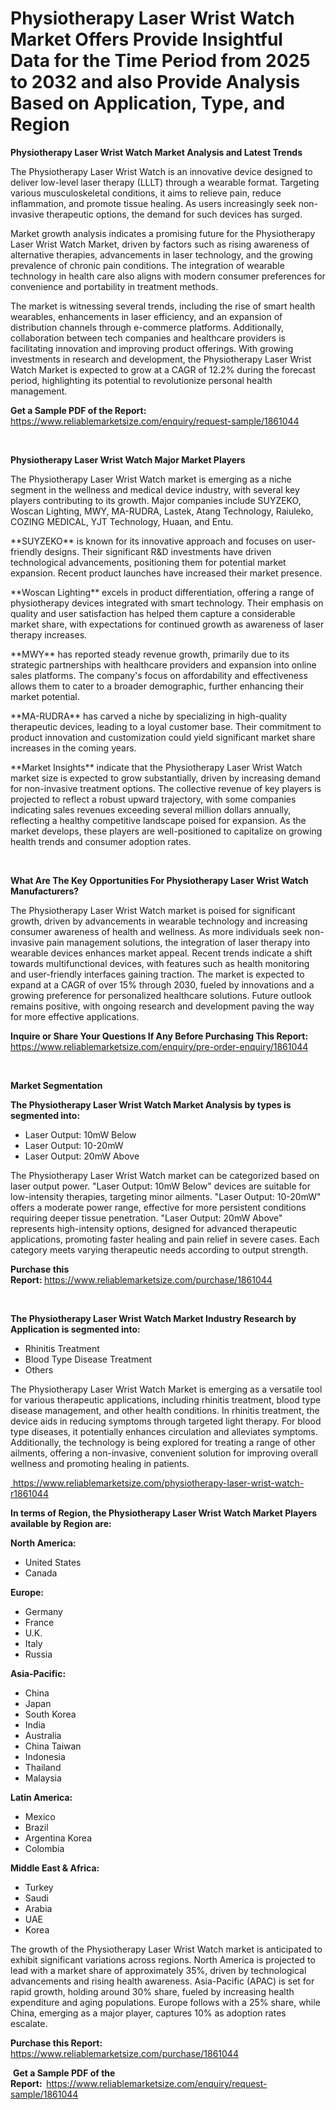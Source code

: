 <p><h1>Physiotherapy Laser Wrist Watch Market Offers Provide Insightful Data for the Time Period from 2025 to 2032 and also Provide Analysis Based on Application, Type, and Region</h1></p><p><strong>Physiotherapy Laser Wrist Watch Market Analysis and Latest Trends</strong></p>
<p><p>The Physiotherapy Laser Wrist Watch is an innovative device designed to deliver low-level laser therapy (LLLT) through a wearable format. Targeting various musculoskeletal conditions, it aims to relieve pain, reduce inflammation, and promote tissue healing. As users increasingly seek non-invasive therapeutic options, the demand for such devices has surged.</p><p>Market growth analysis indicates a promising future for the Physiotherapy Laser Wrist Watch Market, driven by factors such as rising awareness of alternative therapies, advancements in laser technology, and the growing prevalence of chronic pain conditions. The integration of wearable technology in health care also aligns with modern consumer preferences for convenience and portability in treatment methods.</p><p>The market is witnessing several trends, including the rise of smart health wearables, enhancements in laser efficiency, and an expansion of distribution channels through e-commerce platforms. Additionally, collaboration between tech companies and healthcare providers is facilitating innovation and improving product offerings. With growing investments in research and development, the Physiotherapy Laser Wrist Watch Market is expected to grow at a CAGR of 12.2% during the forecast period, highlighting its potential to revolutionize personal health management.</p></p>
<p><strong>Get a Sample PDF of the Report:&nbsp;</strong> <a href="https://www.reliablemarketsize.com/enquiry/request-sample/1861044?utm_campaign=3566&utm_medium=2&utm_source=Github&utm_content=ia&utm_term=14042025&utm_id=physiotherapy-laser-wrist-watch">https://www.reliablemarketsize.com/enquiry/request-sample/1861044</a></p>
<p>&nbsp;</p>
<p><strong>Physiotherapy Laser Wrist Watch Major Market Players</strong></p>
<p><p>The Physiotherapy Laser Wrist Watch market is emerging as a niche segment in the wellness and medical device industry, with several key players contributing to its growth. Major companies include SUYZEKO, Woscan Lighting, MWY, MA-RUDRA, Lastek, Atang Technology, Raiuleko, COZING MEDICAL, YJT Technology, Huaan, and Entu.</p><p>**SUYZEKO** is known for its innovative approach and focuses on user-friendly designs. Their significant R&D investments have driven technological advancements, positioning them for potential market expansion. Recent product launches have increased their market presence.</p><p>**Woscan Lighting** excels in product differentiation, offering a range of physiotherapy devices integrated with smart technology. Their emphasis on quality and user satisfaction has helped them capture a considerable market share, with expectations for continued growth as awareness of laser therapy increases.</p><p>**MWY** has reported steady revenue growth, primarily due to its strategic partnerships with healthcare providers and expansion into online sales platforms. The company's focus on affordability and effectiveness allows them to cater to a broader demographic, further enhancing their market potential.</p><p>**MA-RUDRA** has carved a niche by specializing in high-quality therapeutic devices, leading to a loyal customer base. Their commitment to product innovation and customization could yield significant market share increases in the coming years.</p><p>**Market Insights** indicate that the Physiotherapy Laser Wrist Watch market size is expected to grow substantially, driven by increasing demand for non-invasive treatment options. The collective revenue of key players is projected to reflect a robust upward trajectory, with some companies indicating sales revenues exceeding several million dollars annually, reflecting a healthy competitive landscape poised for expansion. As the market develops, these players are well-positioned to capitalize on growing health trends and consumer adoption rates.</p></p>
<p>&nbsp;</p>
<p><strong>What Are The Key Opportunities For Physiotherapy Laser Wrist Watch Manufacturers?</strong></p>
<p><p>The Physiotherapy Laser Wrist Watch market is poised for significant growth, driven by advancements in wearable technology and increasing consumer awareness of health and wellness. As more individuals seek non-invasive pain management solutions, the integration of laser therapy into wearable devices enhances market appeal. Recent trends indicate a shift towards multifunctional devices, with features such as health monitoring and user-friendly interfaces gaining traction. The market is expected to expand at a CAGR of over 15% through 2030, fueled by innovations and a growing preference for personalized healthcare solutions. Future outlook remains positive, with ongoing research and development paving the way for more effective applications.</p></p>
<p><strong>Inquire or Share Your Questions If Any Before Purchasing This Report:</strong> <a href="https://www.reliablemarketsize.com/enquiry/pre-order-enquiry/1861044?utm_campaign=3566&utm_medium=2&utm_source=Github&utm_content=ia&utm_term=14042025&utm_id=physiotherapy-laser-wrist-watch">https://www.reliablemarketsize.com/enquiry/pre-order-enquiry/1861044</a></p>
<p>&nbsp;</p>
<p><strong>Market Segmentation</strong></p>
<p><strong>The Physiotherapy Laser Wrist Watch Market Analysis by types is segmented into:</strong></p>
<p><ul><li>Laser Output: 10mW Below</li><li>Laser Output: 10-20mW</li><li>Laser Output: 20mW Above</li></ul></p>
<p><p>The Physiotherapy Laser Wrist Watch market can be categorized based on laser output power. "Laser Output: 10mW Below" devices are suitable for low-intensity therapies, targeting minor ailments. "Laser Output: 10-20mW" offers a moderate power range, effective for more persistent conditions requiring deeper tissue penetration. "Laser Output: 20mW Above" represents high-intensity options, designed for advanced therapeutic applications, promoting faster healing and pain relief in severe cases. Each category meets varying therapeutic needs according to output strength.</p></p>
<p><strong>Purchase this Report:&nbsp;</strong><a href="https://www.reliablemarketsize.com/purchase/1861044?utm_campaign=3566&utm_medium=2&utm_source=Github&utm_content=ia&utm_term=14042025&utm_id=physiotherapy-laser-wrist-watch">https://www.reliablemarketsize.com/purchase/1861044</a></p>
<p>&nbsp;</p>
<p><strong>The Physiotherapy Laser Wrist Watch Market Industry Research by Application is segmented into:</strong></p>
<p><ul><li>Rhinitis Treatment</li><li>Blood Type Disease Treatment</li><li>Others</li></ul></p>
<p><p>The Physiotherapy Laser Wrist Watch Market is emerging as a versatile tool for various therapeutic applications, including rhinitis treatment, blood type disease management, and other health conditions. In rhinitis treatment, the device aids in reducing symptoms through targeted light therapy. For blood type diseases, it potentially enhances circulation and alleviates symptoms. Additionally, the technology is being explored for treating a range of other ailments, offering a non-invasive, convenient solution for improving overall wellness and promoting healing in patients.</p></p>
<p><a href="https://www.reliablemarketsize.com/physiotherapy-laser-wrist-watch-r1861044?utm_campaign=3566&utm_medium=2&utm_source=Github&utm_content=ia&utm_term=14042025&utm_id=physiotherapy-laser-wrist-watch">&nbsp;https://www.reliablemarketsize.com/physiotherapy-laser-wrist-watch-r1861044</a></p>
<p><strong>In terms of Region, the Physiotherapy Laser Wrist Watch Market Players available by Region are:</strong></p>
<p>
    <p> <strong> North America: </strong>
        <ul>
            <li>United States</li>
            <li>Canada</li>
        </ul>
        </p> 
    <p> <strong> Europe: </strong>
        <ul>
            <li>Germany</li>
            <li>France</li>
            <li>U.K.</li>
            <li>Italy</li>
            <li>Russia</li>
        </ul>
        </p> 
    <p> <strong> Asia-Pacific: </strong>
        <ul>
            <li>China</li>
            <li>Japan</li>
            <li>South Korea</li>
            <li>India</li>
            <li>Australia</li>
            <li>China Taiwan</li>
            <li>Indonesia</li>
            <li>Thailand</li>
            <li>Malaysia</li>
        </ul>
        </p> 
    <p> <strong> Latin America: </strong>
        <ul>
            <li>Mexico</li>
            <li>Brazil</li>
            <li>Argentina Korea</li>
            <li>Colombia</li>
        </ul>
        </p> 
    <p> <strong> Middle East & Africa: </strong>
        <ul>
            <li>Turkey</li>
            <li>Saudi</li>
            <li>Arabia</li>
            <li>UAE</li>
            <li>Korea</li>
        </ul>
    </p>
    </p>
<p><p>The growth of the Physiotherapy Laser Wrist Watch market is anticipated to exhibit significant variations across regions. North America is projected to lead with a market share of approximately 35%, driven by technological advancements and rising health awareness. Asia-Pacific (APAC) is set for rapid growth, holding around 30% share, fueled by increasing health expenditure and aging populations. Europe follows with a 25% share, while China, emerging as a major player, captures 10% as adoption rates escalate.</p></p>
<p><strong>Purchase this Report: </strong><a href="https://www.reliablemarketsize.com/purchase/1861044?utm_campaign=3566&utm_medium=2&utm_source=Github&utm_content=ia&utm_term=14042025&utm_id=physiotherapy-laser-wrist-watch">https://www.reliablemarketsize.com/purchase/1861044</a></p>
<p>&nbsp;<strong>Get a Sample PDF of the Report:&nbsp;&nbsp;</strong><a href="https://www.reliablemarketsize.com/enquiry/request-sample/1861044?utm_campaign=3566&utm_medium=2&utm_source=Github&utm_content=ia&utm_term=14042025&utm_id=physiotherapy-laser-wrist-watch">https://www.reliablemarketsize.com/enquiry/request-sample/1861044</a></p>
<p><strong></strong></p>
<p><p></p><p></p><p></p></p>